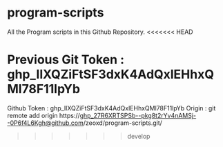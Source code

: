 # program-scripts

All the Program scripts in this Github Repository.
<<<<<<< HEAD

Previous Git Token : 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
=======
Github Token : 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
Origin : git remote add origin https://ghp_27R6XRTSPSb--pkg8t2rYv4nAMSj--0P6f4L6Kgh@github.com/zeoxd/program-scripts.git/
>>>>>>> develop
